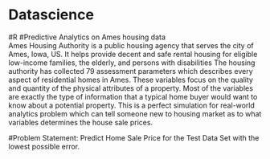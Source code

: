 # Datascience
#R
#Predictive Analytics on Ames housing data	
Ames Housing Authority is a public housing agency that serves the city of Ames, Iowa, US. It helps provide decent and safe rental housing for eligible low-income families, the elderly, and persons with disabilities
The housing authority has collected 79 assessment parameters which describes every aspect of residential homes in Ames. These variables focus on the quality and quantity of the physical attributes of a property. Most of the variables are exactly the type of information that a typical home buyer would want to know about a potential property. 
This is a perfect simulation for real-world analytics problem which can tell someone new to housing market as to what variables determines the house sale prices.

#Problem Statement:
Predict Home Sale Price for the Test Data Set with the lowest possible error.
